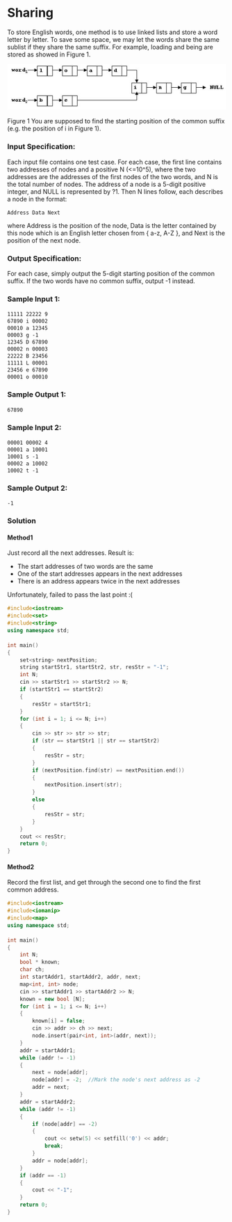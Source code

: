 # Sharing
To store English words, one method is to use linked lists and store a word letter by letter. To save some space, we may let the words share the same sublist if they share the same suffix. For example, loading and being are stored as showed in Figure 1.


![](../img/1032.jpg)


Figure 1
You are supposed to find the starting position of the common suffix (e.g. the position of i in Figure 1).
### Input Specification:
Each input file contains one test case. For each case, the first line contains two addresses of nodes and a positive N (<=10^5), where the two addresses are the addresses of the first nodes of the two words, and N is the total number of nodes. The address of a node is a 5-digit positive integer, and NULL is represented by ?1.
Then N lines follow, each describes a node in the format:
```
Address Data Next
```
where Address is the position of the node, Data is the letter contained by this node which is an English letter chosen from { a-z, A-Z }, and Next is the position of the next node.
### Output Specification:
For each case, simply output the 5-digit starting position of the common suffix. If the two words have no common suffix, output -1 instead.
### Sample Input 1:
```in
11111 22222 9
67890 i 00002
00010 a 12345
00003 g -1
12345 D 67890
00002 n 00003
22222 B 23456
11111 L 00001
23456 e 67890
00001 o 00010
```
### Sample Output 1:
```out
67890
```
### Sample Input 2:
```in
00001 00002 4
00001 a 10001
10001 s -1
00002 a 10002
10002 t -1
```
### Sample Output 2:
```out
-1
```
### Solution
#### Method1
Just record all the next addresses. Result is:
* The start addresses of two words are the same
* One of the start addresses appears in the next addresses
* There is an address appears twice in the next addresses

Unfortunately, failed to pass the last point :(
```C++
#include<iostream>
#include<set>
#include<string>
using namespace std;

int main()
{
    set<string> nextPosition;
    string startStr1, startStr2, str, resStr = "-1";
    int N;
    cin >> startStr1 >> startStr2 >> N;
    if (startStr1 == startStr2)
    {
        resStr = startStr1;
    }
    for (int i = 1; i <= N; i++)
    {
        cin >> str >> str >> str;
        if (str == startStr1 || str == startStr2)
        {
            resStr = str;
        }
        if (nextPosition.find(str) == nextPosition.end())
        {
            nextPosition.insert(str);
        }
        else
        {
            resStr = str;
        }
    }
    cout << resStr;
    return 0;
}
```
#### Method2
Record the first list, and get through the second one to find the first common address.
```C++
#include<iostream>
#include<iomanip>
#include<map>
using namespace std;

int main()
{
    int N;
    bool * known;
    char ch;
    int startAddr1, startAddr2, addr, next;
    map<int, int> node;    
    cin >> startAddr1 >> startAddr2 >> N;
    known = new bool [N];
    for (int i = 1; i <= N; i++)
    {
        known[i] = false;
        cin >> addr >> ch >> next;
        node.insert(pair<int, int>(addr, next));
    }
    addr = startAddr1;
    while (addr != -1)
    {
        next = node[addr];
        node[addr] = -2;  //Mark the node's next address as -2
        addr = next;
    }
    addr = startAddr2;
    while (addr != -1)
    {
        if (node[addr] == -2)
        {
            cout << setw(5) << setfill('0') << addr;
            break;
        }
        addr = node[addr];
    }
    if (addr == -1)
    {
        cout << "-1";
    }
    return 0;
}
```